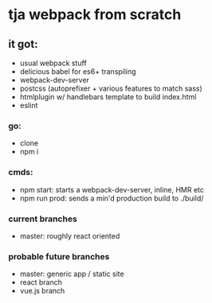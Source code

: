 # tja webpack from scratch

## it got:
- usual webpack stuff
- delicious babel for es6+ transpiling
- webpack-dev-server
- postcss (autoprefixer + various features to match sass)
- htmlplugin w/ handlebars template to build index.html
- eslint

### go:
- clone
- npm i

### cmds:
- npm start: starts a webpack-dev-server, inline, HMR etc
- npm run prod: sends a min'd production build to ./build/

### current branches
- master: roughly react oriented

### probable future branches
- master: generic app / static site
- react branch
- vue.js branch